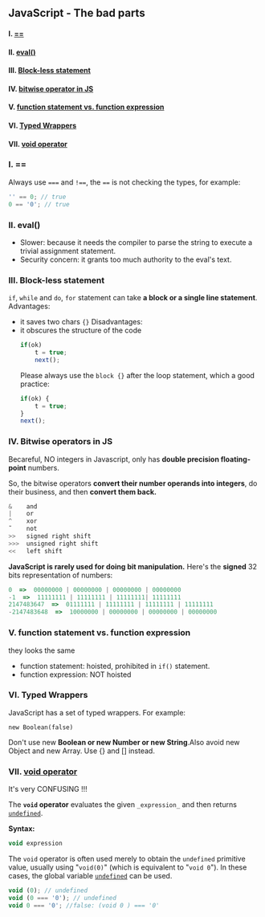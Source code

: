 ## JavaScript - The bad parts

#### I. [==](#question1)

#### II. [eval()](#question2)

#### III. [Block-less statement](#question3)

#### IV. [bitwise operator in JS](#question4)

#### V. [function statement vs. function expression](#question5)

#### VI. [Typed Wrappers](#question6)

#### VII. [void operator](#question7)

<div id="question1" />

### I. ==

Always use `===` and `!==`, the `==` is not checking the types, for example:
```js
'' == 0; // true
0 == '0'; // true
```

<div id="question2" />

### II. eval()
- Slower: because it needs the compiler to parse the string to execute a trivial assignment statement.
- Security concern: it grants too much authority to the eval's text.

<div id="question3" />

### III. Block-less statement

`if`, `while` and `do`, `for` statement can take **a block or a single line statement**. 
Advantages:
- it saves two chars `{}`
Disadvantages: 
- it obscures the structure of the code
	```js
	if(ok)
	    t = true;
	    next();
	```
   Please always use the `block {}` after the loop statement, which a good practice:
	```js
	if(ok) {
		t = true;
	}   
	next();
	```

<div id="question4" />

### IV. Bitwise operators in JS
Becareful, NO integers in Javascript, only has **double precision floating-point** numbers.

So, the bitwise operators **convert their number operands into integers**, do their business, and then **convert them back.** 

```js
&    and
|    or
^    xor
˜    not
>>   signed right shift 
>>>  unsigned right shift
<<   left shift
```

**JavaScript is rarely used for doing bit manipulation.** Here's the **signed** 32 bits representation of  numbers:
```js
0  =>  00000000 | 00000000 | 00000000 | 00000000 
-1  =>  11111111 | 11111111 | 11111111| 11111111  
2147483647  =>  01111111 | 11111111 | 11111111 | 11111111
-2147483648  =>  10000000 | 00000000 | 00000000 | 00000000
```

<div id="question5" />

### V. function statement vs. function expression
they looks the same
- function statement: hoisted, prohibited in `if()` statement.
- function expression: NOT hoisted

<div id="question6" />

### VI. Typed Wrappers

JavaScript has a set of typed wrappers. For example:
```
new Boolean(false)
```

Don't use new **Boolean or  new Number or new String**.Also avoid new Object and new Array. Use {}  and [] instead.


<div id="question7" />

### VII. [void operator](https://developer.mozilla.org/en-US/docs/Web/JavaScript/Reference/Operators/void)

It's very CONFUSING !!!

The  **`void`  operator**  evaluates the given  `_expression_`  and then returns  [`undefined`](https://developer.mozilla.org/en-US/docs/Web/JavaScript/Reference/Global_Objects/undefined).

**Syntax:**
```js
void expression
```

The `void` operator is often used merely to obtain the `undefined` primitive value, usually using "`void(0)`" (which is equivalent to "`void 0`"). In these cases, the global variable [`undefined`](https://developer.mozilla.org/en-US/docs/Web/JavaScript/Reference/Global_Objects/undefined) can be used.

```js
void (0); // undefined
void (0 === '0'); // undefined
void 0 === '0'; //false: (void 0 ) === '0'
```